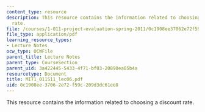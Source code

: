 ```yaml
---
content_type: resource
description: This resource contains the information related to choosing a discount
  rate.
file: /courses/1-011-project-evaluation-spring-2011/0c1908ee37062e72f59c209d3dc61ee8_MIT1_011S11_lec06.pdf
file_type: application/pdf
learning_resource_types:
- Lecture Notes
ocw_type: OCWFile
parent_title: Lecture Notes
parent_type: CourseSection
parent_uid: 3a422445-5433-4f71-bf03-20890ea05b4a
resourcetype: Document
title: MIT1_011S11_lec06.pdf
uid: 0c1908ee-3706-2e72-f59c-209d3dc61ee8
---
```

This resource contains the information related to choosing a discount rate.

